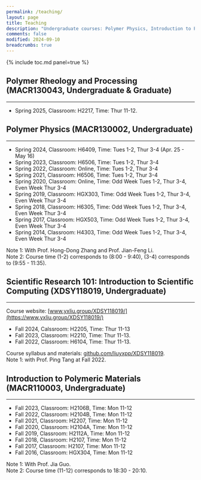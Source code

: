 ```yaml
---
permalink: /teaching/
layout: page
title: Teaching
description: "Undergraduate courses: Polymer Physics, Introduction to Polymeric Materials, Scientific Research 101: Introduction to Scientific Computing."
comments: false
modified: 2024-09-10
breadcrumbs: true
---
```


{% include toc.md panel=true %}

## Polymer Rheology and Processing (MACR130043, Undergraduate & Graduate)
-----

- Spring 2025, Classroom: H2217, Time: Thur 11-12.

## Polymer Physics (MACR130002, Undergraduate)
-----

- Spring 2024, Classroom: H6409, Time: Tues 1-2, Thur 3-4 (Apr. 25 - May 16)
- Spring 2023, Classroom: H6506, Time: Tues 1-2, Thur 3-4
- Spring 2022, Classroom: Online, Time: Tues 1-2, Thur 3-4
- Spring 2021, Classroom: H6506, Time: Tues 1-2, Thur 3-4
- Spring 2020, Classroom: Online, Time: Odd Week Tues 1-2, Thur 3-4, Even Week Thur 3-4
- Spring 2019, Classroom: HGX303, Time: Odd Week Tues 1-2, Thur 3-4, Even Week Thur 3-4
- Spring 2018, Classroom: H6305, Time: Odd Week Tues 1-2, Thur 3-4, Even Week Thur 3-4
- Spring 2017, Classroom: HGX503, Time: Odd Week Tues 1-2, Thur 3-4, Even Week Thur 3-4
- Spring 2014, Classroom: H4303, Time: Odd Week Tues 1-2, Thur 3-4, Even Week Thur 3-4

Note 1: With Prof. Hong-Dong Zhang and Prof. Jian-Feng Li.<br>
Note 2: Course time (1-2) corresponds to (8:00 - 9:40), (3-4) corresponds to (9:55 - 11:35).

## Scientific Research 101: Introduction to Scientific Computing (XDSY118019, Undergraduate)
-----

Course website: [www.yxliu.group/XDSY118019/](https://www.yxliu.group/XDSY118019/)

- Fall 2024, Calssroom: H2205, Time: Thur 11-13
- Fall 2023, Classroom: H2210, Time: Thur 11-13.
- Fall 2022, Classroom: H6104, Time: Thur 11-13.

Course syllabus and materials: [github.com/liuyxpp/XDSY118019](https://github.com/liuyxpp/XDSY118019).<br>
Note 1: with Prof. Ping Tang at Fall 2022.

## Introduction to Polymeric Materials (MACR110003, Undergraduate)
-----

- Fall 2023, Classroom: H2106B, Time: Mon 11-12
- Fall 2022, Classroom: H2104B, Time: Mon 11-12
- Fall 2021, Classroom: H2207, Time: Mon 11-12
- Fall 2020, Classroom: H2104A, Time: Mon 11-12
- Fall 2019, Classroom: H2112A, Time: Mon 11-12
- Fall 2018, Classroom: H2107, Time: Mon 11-12
- Fall 2017, Classroom: H2107, Time: Mon 11-12
- Fall 2016, Classroom: HGX304, Time: Mon 11-12

Note 1: With Prof. Jia Guo.<br>
Note 2: Course time (11-12) corresponds to 18:30 - 20:10.
